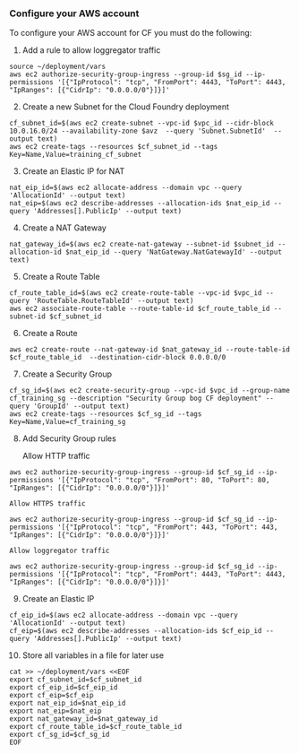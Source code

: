 ### Configure your AWS account

To configure your AWS account for CF you must do the following:

1. Add a rule to allow loggregator traffic
```
source ~/deployment/vars
aws ec2 authorize-security-group-ingress --group-id $sg_id --ip-permissions '[{"IpProtocol": "tcp", "FromPort": 4443, "ToPort": 4443, "IpRanges": [{"CidrIp": "0.0.0.0/0"}]}]'
```

2. Create a new Subnet for the Cloud Foundry deployment
```
cf_subnet_id=$(aws ec2 create-subnet --vpc-id $vpc_id --cidr-block 10.0.16.0/24 --availability-zone $avz  --query 'Subnet.SubnetId'  --output text)
aws ec2 create-tags --resources $cf_subnet_id --tags Key=Name,Value=training_cf_subnet
```

3. Create an Elastic IP for NAT
```
nat_eip_id=$(aws ec2 allocate-address --domain vpc --query 'AllocationId' --output text)
nat_eip=$(aws ec2 describe-addresses --allocation-ids $nat_eip_id --query 'Addresses[].PublicIp' --output text)
```

4. Create a NAT Gateway
```
nat_gateway_id=$(aws ec2 create-nat-gateway --subnet-id $subnet_id --allocation-id $nat_eip_id --query 'NatGateway.NatGatewayId' --output text)
```

5. Create a Route Table
```
cf_route_table_id=$(aws ec2 create-route-table --vpc-id $vpc_id --query 'RouteTable.RouteTableId' --output text)
aws ec2 associate-route-table --route-table-id $cf_route_table_id --subnet-id $cf_subnet_id
```

6. Create a Route
```
aws ec2 create-route --nat-gateway-id $nat_gateway_id --route-table-id $cf_route_table_id  --destination-cidr-block 0.0.0.0/0
```

7. Create a Security Group
```
cf_sg_id=$(aws ec2 create-security-group --vpc-id $vpc_id --group-name cf_training_sg --description "Security Group bog CF deployment" --query 'GroupId' --output text)
aws ec2 create-tags --resources $cf_sg_id --tags Key=Name,Value=cf_training_sg
```

8. Add Security Group rules

    Allow HTTP traffic
```
aws ec2 authorize-security-group-ingress --group-id $cf_sg_id --ip-permissions '[{"IpProtocol": "tcp", "FromPort": 80, "ToPort": 80, "IpRanges": [{"CidrIp": "0.0.0.0/0"}]}]'
```
    Allow HTTPS traffic
```
aws ec2 authorize-security-group-ingress --group-id $cf_sg_id --ip-permissions '[{"IpProtocol": "tcp", "FromPort": 443, "ToPort": 443, "IpRanges": [{"CidrIp": "0.0.0.0/0"}]}]'
```
    Allow loggregator traffic
```
aws ec2 authorize-security-group-ingress --group-id $cf_sg_id --ip-permissions '[{"IpProtocol": "tcp", "FromPort": 4443, "ToPort": 4443, "IpRanges": [{"CidrIp": "0.0.0.0/0"}]}]'
```

9. Create an Elastic IP
```
cf_eip_id=$(aws ec2 allocate-address --domain vpc --query 'AllocationId' --output text)
cf_eip=$(aws ec2 describe-addresses --allocation-ids $cf_eip_id --query 'Addresses[].PublicIp' --output text)
```

10. Store all variables in a file for later use
```
cat >> ~/deployment/vars <<EOF
export cf_subnet_id=$cf_subnet_id
export cf_eip_id=$cf_eip_id
export cf_eip=$cf_eip
export nat_eip_id=$nat_eip_id
export nat_eip=$nat_eip
export nat_gateway_id=$nat_gateway_id
export cf_route_table_id=$cf_route_table_id
export cf_sg_id=$cf_sg_id
EOF
```
